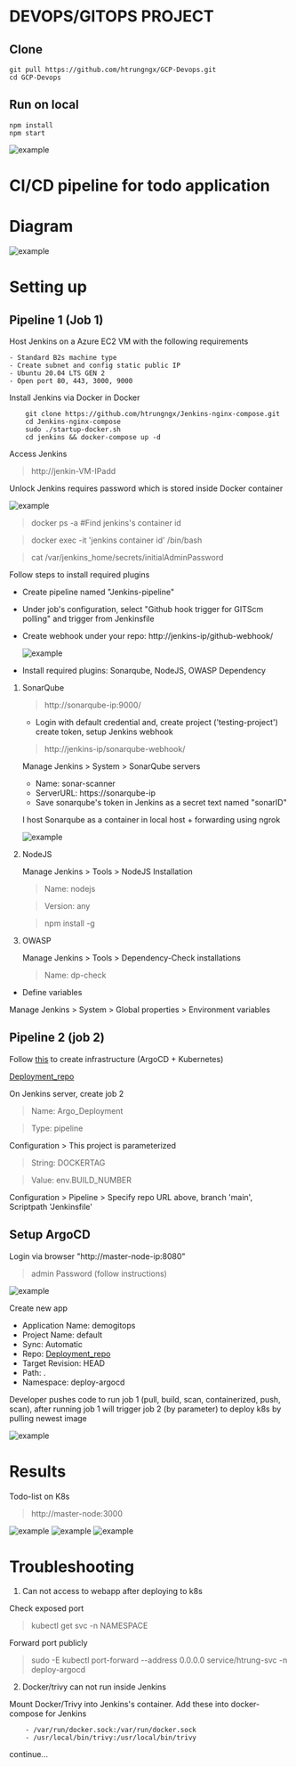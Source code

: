 # DEVOPS/GITOPS PROJECT

## Clone 
```
git pull https://github.com/htrungngx/GCP-Devops.git
cd GCP-Devops
```
## Run on local

```
npm install
npm start
```
![example](/images/Demo1.png)

# CI/CD pipeline for todo application
# Diagram 
![example](/images/Diagram.png)

# Setting up 
## Pipeline 1 (Job 1)
Host Jenkins on a Azure EC2 VM with the following requirements 

    - Standard B2s machine type
    - Create subnet and config static public IP 
    - Ubuntu 20.04 LTS GEN 2
    - Open port 80, 443, 3000, 9000


Install Jenkins via Docker in Docker 
```
    git clone https://github.com/htrungngx/Jenkins-nginx-compose.git 
    cd Jenkins-nginx-compose 
    sudo ./startup-docker.sh 
    cd jenkins && docker-compose up -d
```

Access Jenkins
>http://jenkin-VM-IPadd

Unlock Jenkins requires password which is stored inside Docker container

![example](images/Jenkins_config.png)
>docker ps -a #Find jenkins's container id

>docker exec -it 'jenkins container id' /bin/bash 

>cat /var/jenkins_home/secrets/initialAdminPassword

Follow steps to install required plugins

- Create pipeline named "Jenkins-pipeline"
- Under job's configuration, select "Github hook trigger for GITScm polling" and trigger from Jenkinsfile
- Create webhook under your repo: http://jenkins-ip/github-webhook/

    ![example](images/Jenkin_config2.png)

- Install required plugins: Sonarqube, NodeJS, OWASP Dependency

1. SonarQube

    >http://sonarqube-ip:9000/ 
    - Login with default credential and, create project ('testing-project') create token, setup Jenkins webhook

    >http://jenkins-ip/sonarqube-webhook/


    Manage Jenkins > System > SonarQube servers
    - Name: sonar-scanner
    - ServerURL: https://sonarqube-ip
    - Save sonarqube's token in Jenkins as a secret text named "sonarID"

    I host Sonarqube as a container in local host + forwarding using ngrok 

    ![example](images/Sonar_config1.png)
    
2. NodeJS 

    Manage Jenkins > Tools > NodeJS Installation 

    >Name: nodejs

    >Version: any

    >npm install -g

3. OWASP 

    Manage Jenkins > Tools > Dependency-Check installations

    >Name: dp-check

- Define variables 

 Manage Jenkins > System > Global properties > Environment variables

## Pipeline 2 (job 2)

Follow [this](https://github.com/htrungngx/gitops-project) to create infrastructure (ArgoCD + Kubernetes)

[Deployment_repo](https://github.com/htrungngx/ArgoCD_Deployments)

On Jenkins server, create job 2

>Name: Argo_Deployment

>Type: pipeline

Configuration > This project is parameterized 

>String: DOCKERTAG

>Value: env.BUILD_NUMBER

Configuration > Pipeline > Specify repo URL above, branch 'main', Scriptpath 'Jenkinsfile'

## Setup ArgoCD 

Login via browser "http://master-node-ip:8080"
>admin
>Password (follow instructions)

![example](images/ArgoCD.png)

Create new app

- Application Name: demogitops
- Project Name: default
- Sync: Automatic
- Repo: [Deployment_repo](https://github.com/htrungngx/ArgoCD_Deployments)
- Target Revision: HEAD
- Path: .
- Namespace: deploy-argocd

Developer pushes code to run job 1 (pull, build, scan, containerized, push, scan), after running job 1 will trigger job 2 (by parameter) to deploy k8s by pulling newest image

![example](images/ArgoCD2.png)

# Results

Todo-list on K8s 
>http://master-node:3000

![example](images/Jenkins-job1.png)
![example](images/Jenkins-job2.png)
![example](images/Todo.png)


# Troubleshooting

1. Can not access to webapp after deploying to k8s

Check exposed port
>kubectl get svc -n NAMESPACE

Forward port publicly 
>sudo -E  kubectl port-forward --address 0.0.0.0 service/htrung-svc -n deploy-argocd 

2. Docker/trivy can not run inside Jenkins

Mount Docker/Trivy into Jenkins's container. Add these into docker-compose for Jenkins

```
    - /var/run/docker.sock:/var/run/docker.sock
    - /usr/local/bin/trivy:/usr/local/bin/trivy
```

continue...